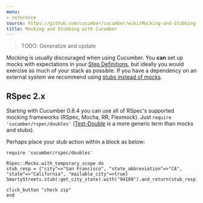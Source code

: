 ```yaml
---
menu:
- reference
source: https://github.com/cucumber/cucumber/wiki/Mocking-and-Stubbing-with-Cucumber/
title: Mocking and Stubbing with Cucumber
---
```


> TODO: Generalize and update

Mocking is usually discouraged when using Cucumber. You **can** set up mocks with expectations in your [Step Definitions](/cucumber/step-definitions/), but ideally you would exercise as much of your stack as possible. If you have a dependency on an external system we recommend using [stubs instead of mocks](http://martinfowler.com/articles/mocksArentStubs.html).

## RSpec 2.x

Starting with Cucumber 0.8.4 you can use all of RSpec's supported mocking frameworks (RSpec, Mocha, RR, Flexmock). Just `require 'cucumber/rspec/doubles'` ([Test-Double](http://www.martinfowler.com/bliki/TestDouble.html) is a more generic term than mocks and stubs).

Perhaps place your stub action within a block as below:

```
require 'cucumber/rspec/doubles'

RSpec::Mocks.with_temporary_scope do
stub_resp = {"city"=>"San Francisco", "state_abbreviation"=>"CA", "state"=>"California", "mailable_city"=>true}
SmartyStreets.stub(:get_city_state).with("94109").and_return(stub_resp)

click_button "check zip"
end
```
